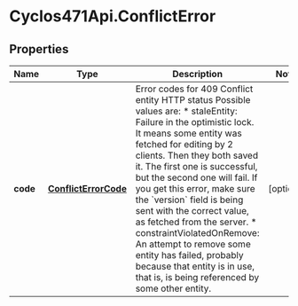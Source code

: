 # Cyclos471Api.ConflictError

## Properties
Name | Type | Description | Notes
------------ | ------------- | ------------- | -------------
**code** | [**ConflictErrorCode**](ConflictErrorCode.md) | Error codes for 409 Conflict entity HTTP status  Possible values are: * staleEntity: Failure in the optimistic lock. It means some entity was fetched for editing by 2 clients. Then they both saved it. The first one is successful, but the second one will fail. If you get this error, make sure the &#x60;version&#x60; field is being sent with the correct value, as fetched from the server. * constraintViolatedOnRemove: An attempt to remove some entity has failed, probably because that entity is in use, that is, is being referenced by some other entity.   | [optional] 


